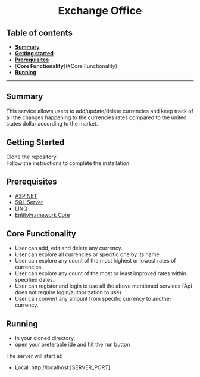 <div align="center">
  <br>
  <h1>Exchange Office</h1>
</div>

##  Table of contents
- [**Summary**](#summary)
- [**Getting started**](#getting-started)
- [**Prerequisites**](#prerequisites)
- [**Core Functionality**](#Core Functionality)
- [**Running**](#running)
---
## Summary

This service allows users to add/update/delete currencies and keep track of all the changes happening to the currencies rates compared to the united states dollar according to the market.

## Getting Started

Clone the repository.<br />
Follow the instructions to complete the installation.

## Prerequisites

- [ASP.NET](https://dotnet.microsoft.com/en-us/apps/aspnet)
- [SQL Server](https://www.microsoft.com/en-us/sql-server/sql-server-2019)
- [LINQ](https://docs.microsoft.com/en-us/dotnet/csharp/programming-guide/concepts/linq/)
- [EntityFramework Core](https://www.entityframeworktutorial.net/efcore/entity-framework-core.aspx)

## Core Functionality

- User can add, edit and delete any currency.
- User can explore all currencies or specific one by its name.
- User can explore any count of the most highest or lowest rates of currencies.
- User can explore any count of the most or least improved rates within specified dates.
- User can register and login to use all the above mentioned services (Api does not require login/authorization to use)
- User can convert any amount from specific currency to another currency.

## Running

- In your cloned directory.
- open your preferable ide and hit the run button

The server will start at:

- Local: http://localhost:[SERVER_PORT]

